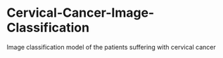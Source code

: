 # Cervical-Cancer-Image-Classification
Image classification model of the patients suffering with cervical cancer
